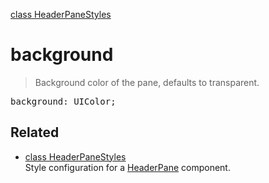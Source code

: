 [class HeaderPaneStyles](HeaderPaneStyles.md)

# background

> Background color of the pane, defaults to transparent.

<pre class="docgen_signature">background: UIColor;</pre>

## Related

- [<!--{ref:class}-->class HeaderPaneStyles](HeaderPaneStyles.md) \
    Style configuration for a [HeaderPane](HeaderPane.md) component.
